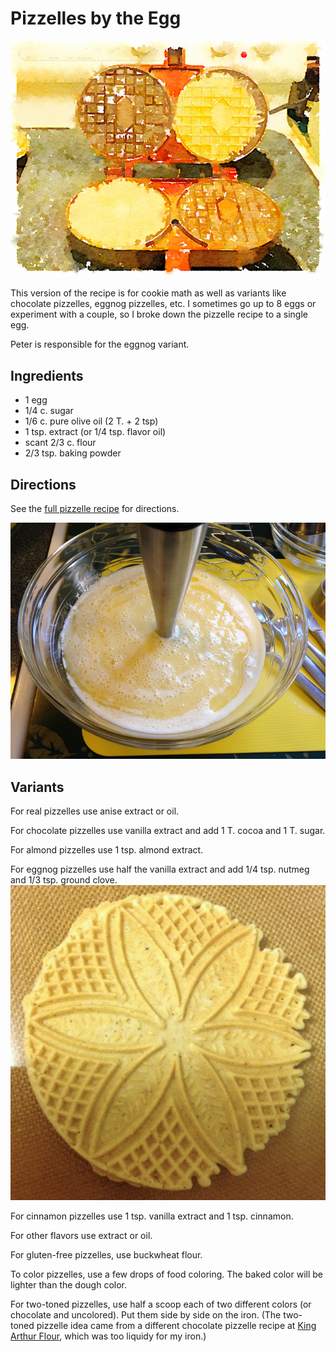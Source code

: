 # Pizzelles by the Egg

![watercolor pizzelle iron](../images/pizzelleironwc.png)

This version of the recipe is for cookie math as well as variants like chocolate pizzelles, eggnog pizzelles, etc.  I sometimes go up to 8 eggs or experiment with a couple, so I broke down the pizzelle recipe to a single egg.

Peter is responsible for the eggnog variant.

## Ingredients

* 1 egg
* 1/4 c. sugar
* 1/6 c. pure olive oil (2 T. + 2 tsp)
* 1 tsp. extract (or 1/4 tsp. flavor oil)
* scant 2/3 c. flour
* 2/3 tsp. baking powder

## Directions

See the [full pizzelle recipe](../cookies/pizzelles.md) for directions.

![dough](../images/dough.jpg)

## Variants

For real pizzelles use anise extract or oil. 

For chocolate pizzelles use vanilla extract and add 1 T. cocoa and 1 T. sugar.

For almond pizzelles use 1 tsp. almond extract.

For eggnog pizzelles use half the vanilla extract and add 1/4 tsp. nutmeg and 1/3 tsp. ground clove.  ![eggnog pizzelle](../images/eggnog_pizzelle.png)

For cinnamon pizzelles use 1 tsp. vanilla extract and 1 tsp. cinnamon.

For other flavors use extract or oil.

For gluten-free pizzelles, use buckwheat flour.

To color pizzelles, use a few drops of food coloring.  The baked color will be lighter than the dough color.

For two-toned pizzelles, use half a scoop each of two different colors (or chocolate and uncolored).  Put them side by side on the iron.  (The two-toned pizzelle idea came from a different chocolate pizzelle recipe at [King Arthur Flour](http://www.kingarthurflour.com/recipes/chocolate-pizzelle-recipe), which was too liquidy for my iron.)
